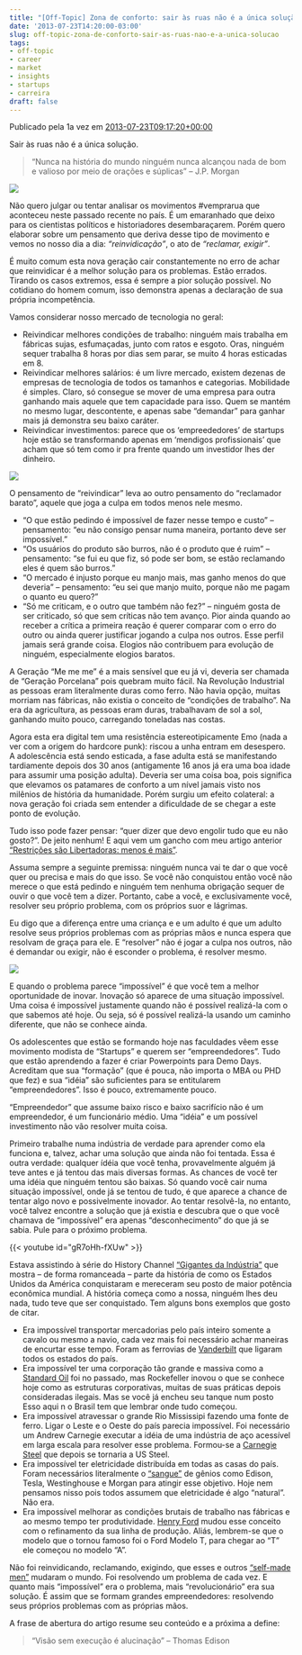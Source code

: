 ```yaml
---
title: "[Off-Topic] Zona de conforto: sair às ruas não é a única solução"
date: '2013-07-23T14:20:00-03:00'
slug: off-topic-zona-de-conforto-sair-as-ruas-nao-e-a-unica-solucao
tags:
- off-topic
- career
- market
- insights
- startups
- carreira
draft: false
---
```


Publicado pela 1a vez em [2013-07-23T09:17:20+00:00](http://startupi.com.br/2013/07/zona-de-conforto-sair-as-ruas-nao-e-a-unica-solucao/)

Sair às ruas não é a única solução.

<blockquote>“Nunca na história do mundo ninguém nunca alcançou nada de bom e valioso por meio de orações e súplicas” – J.P. Morgan</blockquote>

![](https://akitaonrails.s3.amazonaws.com/assets/image_asset/image/509/34strikebloody-thursday-fighting.jpg)

Não quero julgar ou tentar analisar os movimentos #vemprarua que aconteceu neste passado recente no país. É um emaranhado que deixo para os cientistas políticos e historiadores desembaraçarem. Porém quero elaborar sobre um pensamento que deriva desse tipo de movimento e vemos no nosso dia a dia: _“reinvidicação”_, o ato de _“reclamar, exigir”_.

É muito comum esta nova geração cair constantemente no erro de achar que reinvidicar é a melhor solução para os problemas. Estão errados. Tirando os casos extremos, essa é sempre a pior solução possível. No cotidiano do homem comum, isso demonstra apenas a declaração de sua própria incompetência.

Vamos considerar nosso mercado de tecnologia no geral:

* Reivindicar melhores condições de trabalho: ninguém mais trabalha em fábricas sujas, esfumaçadas, junto com ratos e esgoto. Oras, ninguém sequer trabalha 8 horas por dias sem parar, se muito 4 horas esticadas em 8.
* Reivindicar melhores salários: é um livre mercado, existem dezenas de empresas de tecnologia de todos os tamanhos e categorias. Mobilidade é simples. Claro, só consegue se mover de uma empresa para outra ganhando mais aquele que tem capacidade para isso. Quem se mantém no mesmo lugar, descontente, e apenas sabe “demandar” para ganhar mais já demonstra seu baixo caráter.
* Reivindicar investimentos: parece que os ‘empreededores’ de startups hoje estão se transformando apenas em ‘mendigos profissionais’ que acham que só tem como ir pra frente quando um investidor lhes der dinheiro.

![](https://akitaonrails.s3.amazonaws.com/assets/image_asset/image/508/10.jpg)

O pensamento de “reivindicar” leva ao outro pensamento do “reclamador barato”, aquele que joga a culpa em todos menos nele mesmo.

* “O que estão pedindo é impossível de fazer nesse tempo e custo” – pensamento: “eu não consigo pensar numa maneira, portanto deve ser impossível.”
* “Os usuários do produto são burros, não é o produto que é ruim” – pensamento: “se fui eu que fiz, só pode ser bom, se estão reclamando eles é quem são burros.”
* “O mercado é injusto porque eu manjo mais, mas ganho menos do que deveria” – pensamento: “eu sei que manjo muito, porque não me pagam o quanto eu quero?”
* “Só me criticam, e o outro que também não fez?” – ninguém gosta de ser criticado, só que sem críticas não tem avanço. Pior ainda quando ao receber a crítica a primeira reação é querer comparar com o erro do outro ou ainda querer justificar jogando a culpa nos outros. Esse perfil jamais será grande coisa. Elogios não contribuem para evolução de ninguém, especialmente elogios baratos.

A Geração “Me me me” é a mais sensível que eu já vi, deveria ser chamada de “Geração Porcelana” pois quebram muito fácil. Na Revolução Industrial as pessoas eram literalmente duras como ferro. Não havia opção, muitas morriam nas fábricas, não existia o conceito de “condições de trabalho”. Na era da agricultura, as pessoas eram duras, trabalhavam de sol a sol, ganhando muito pouco, carregando toneladas nas costas.

Agora esta era digital tem uma resistência estereotipicamente Emo (nada a ver com a origem do hardcore punk): riscou a unha entram em desespero. A adolescência está sendo esticada, a fase adulta está se manifestando tardiamente depois dos 30 anos (antigamente 16 anos já era uma boa idade para assumir uma posição adulta). Deveria ser uma coisa boa, pois significa que elevamos os patamares de conforto a um nível jamais visto nos milênios de história da humanidade. Porém surgiu um efeito colateral: a nova geração foi criada sem entender a dificuldade de se chegar a este ponto de evolução.

Tudo isso pode fazer pensar: “quer dizer que devo engolir tudo que eu não gosto?”. De jeito nenhum! E aqui vem um gancho com meu artigo anterior [“Restrições são Libertadoras: menos é mais”](http://www.akitaonrails.com/2013/04/01/off-topic-restricoes-sao-libertadoras-menos-e-mais).

Assuma sempre a seguinte premissa: ninguém nunca vai te dar o que você quer ou precisa e mais do que isso. Se você não conquistou então você não merece o que está pedindo e ninguém tem nenhuma obrigação sequer de ouvir o que você tem a dizer. Portanto, cabe a você, e exclusivamente você, resolver seu próprio problema, com os próprios suor e lágrimas.

Eu digo que a diferença entre uma criança e e um adulto é que um adulto resolve seus próprios problemas com as próprias mãos e nunca espera que resolvam de graça para ele. E “resolver” não é jogar a culpa nos outros, não é demandar ou exigir, não é esconder o problema, é resolver mesmo.

![](https://akitaonrails.s3.amazonaws.com/assets/image_asset/image/507/340857.jpg)

E quando o problema parece “impossível” é que você tem a melhor oportunidade de inovar. Inovação só aparece de uma situação impossível. Uma coisa é impossível justamente quando não é possível realizá-la com o que sabemos até hoje. Ou seja, só é possível realizá-la usando um caminho diferente, que não se conhece ainda.

Os adolescentes que estão se formando hoje nas faculdades vêem esse movimento modista de “Startups” e querem ser “empreendedores”. Tudo que estão aprendendo a fazer é criar Powerpoints para Demo Days. Acreditam que sua “formação” (que é pouca, não importa o MBA ou PHD que fez) e sua “idéia” são suficientes para se entitularem “empreendedores”. Isso é pouco, extremamente pouco.

“Empreendedor” que assume baixo risco e baixo sacrifício não é um empreendedor, é um funcionário médio. Uma “idéia” e um possível investimento não vão resolver muita coisa.

Primeiro trabalhe numa indústria de verdade para aprender como ela funciona e, talvez, achar uma solução que ainda não foi tentada. Essa é outra verdade: qualquer ídéia que você tenha, provavelmente alguém já teve antes e já tentou das mais diversas formas. As chances de você ter uma idéia que ninguém tentou são baixas. Só quando você cair numa situação impossível, onde já se tentou de tudo, é que aparece a chance de tentar algo novo e possivelmente inovador. Ao tentar resolvê-la, no entanto, você talvez encontre a solução que já existia e descubra que o que você chamava de “impossível” era apenas “desconhecimento” do que já se sabia. Pule para o próximo problema.

{{< youtube id="gR7oHh-fXUw" >}}

Estava assistindo à série do History Channel [“Gigantes da Indústria”](http://www.seuhistory.com/programas/gigantes-da-industria.html) que mostra – de forma romanceada – parte da história de como os Estados Unidos da América conquistaram e mereceram seu posto de maior potência econômica mundial. A história começa como a nossa, ninguém lhes deu nada, tudo teve que ser conquistado. Tem alguns bons exemplos que gosto de citar.

* Era impossível transportar mercadorias pelo país inteiro somente a cavalo ou mesmo a navio, cada vez mais foi necessário achar maneiras de encurtar esse tempo. Foram as ferrovias de [Vanderbilt](http://pt.wikipedia.org/wiki/Cornelius_Vanderbilt) que ligaram todos os estados do país.
* Era impossível ter uma corporação tão grande e massiva como a [Standard Oil](http://en.wikipedia.org/wiki/Standard_Oil) foi no passado, mas Rockefeller inovou o que se conhece hoje como as estruturas corporativas, muitas de suas práticas depois consideradas ilegais. Mas se você já encheu seu tanque num posto Esso aqui n o Brasil tem que lembrar onde tudo começou.
* Era impossível atravessar o grande Rio Mississipi fazendo uma fonte de ferro. Ligar o Leste e o Oeste do país parecia impossível. Foi necessário um Andrew Carnegie executar a idéia de uma indústria de aço acessível em larga escala para resolver esse problema. Formou-se a [Carnegie Steel](http://en.wikipedia.org/wiki/Carnegie_Steel_Company) que depois se tornaria a US Steel.
* Era impossível ter eletricidade distribuída em todas as casas do país. Foram necessários literalmente o [“sangue”](https://en.wikipedia.org/wiki/War_of_Currents) de gênios como Edison, Tesla, Westinghouse e Morgan para atingir esse objetivo. Hoje nem pensamos nisso pois todos assumem que eletricidade é algo “natural”. Não era.
* Era impossível melhorar as condições brutais de trabalho nas fábricas e ao mesmo tempo ter produtividade. [Henry Ford](http://pt.wikipedia.org/wiki/Henry_Ford) mudou esse conceito com o refinamento da sua linha de produção. Aliás, lembrem-se que o modelo que o tornou famoso foi o Ford Modelo T, para chegar ao “T” ele começou no modelo “A”.


Não foi reinvidicando, reclamando, exigindo, que esses e outros [“self-made men”](http://en.wikipedia.org/wiki/Self-Made_Men) mudaram o mundo. Foi resolvendo um problema de cada vez. E quanto mais “impossível” era o problema, mais “revolucionário” era sua solução. É assim que se formam grandes empreendedores: resolvendo seus próprios problemas com as próprias mãos.

A frase de abertura do artigo resume seu conteúdo e a próxima a define:

<blockquote>“Visão sem execução é alucinação” – Thomas Edison</blockquote>
